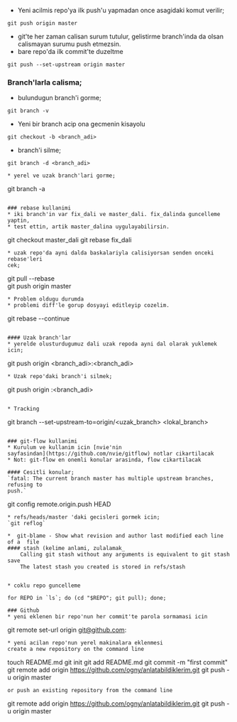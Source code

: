 * Yeni acilmis repo'ya ilk push'u yapmadan once asagidaki komut verilir;  
```
git push origin master
```

* git'te her zaman calisan surum tutulur, gelistirme branch'inda da olsan   calismayan surumu push etmezsin.  
* bare repo'da ilk commit'te duzeltme  
```
git push --set-upstream origin master  
```

### Branch'larla calisma;
* bulundugun branch'i gorme;
```
git branch -v
```
* Yeni bir branch acip ona gecmenin kisayolu
```
git checkout -b <branch_adi>
```
* branch'i silme;
```
git branch -d <branch_adi>

* yerel ve uzak branch'lari gorme;
```
git branch -a
```

### rebase kullanimi
* iki branch'in var fix_dali ve master_dali. fix_dalinda guncelleme yaptin,
* test ettin, artik master_dalina uygulayabilirsin. 
```
git checkout master_dali
git rebase fix_dali
```
* uzak repo'da ayni dalda baskalariyla calisiyorsan senden onceki rebase'leri
cek;
```
git pull --rebase  
git push origin master 
```
* Problem oldugu durumda
* problemi diff'le gorup dosyayi editleyip cozelim.
```
git rebase --continue  
```

#### Uzak branch'lar
* yerelde olusturdugumuz dali uzak repoda ayni dal olarak yuklemek icin;
```
git push origin <branch_adi>:<branch_adi>
```
* Uzak repo'daki branch'i silmek;
```
git push origin :<branch_adi>
```

* Tracking
```
git branch --set-upstream-to=origin/<uzak_branch> <lokal_branch>
```

### git-flow kullanimi
* Kurulum ve kullanim icin [nvie'nin
sayfasindan](https://github.com/nvie/gitflow) notlar cikartilacak
* Not: git-flow en onemli konular arasinda, flow cikartilacak

#### Cesitli konular;
`fatal: The current branch master has multiple upstream branches, refusing to
push.`  
```
git config remote.origin.push HEAD  
```
* refs/heads/master 'daki gecisleri gormek icin;
`git reflog`

*  git-blame - Show what revision and author last modified each line of a  file
#### stash (kelime anlami, zulalamak_
    Calling git stash without any arguments is equivalent to git stash save
    The latest stash you created is stored in refs/stash


* coklu repo guncelleme

for REPO in `ls`; do (cd "$REPO"; git pull); done;

### Github
* yeni eklenen bir repo'nun her commit'te parola sormamasi icin
```
git remote set-url origin git@github.com:
```
* yeni acilan repo'nun yerel makinalara eklenmesi
create a new repository on the command line  
```
touch README.md
git init
git add README.md
git commit -m "first commit"
git remote add origin https://github.com/ogny/anlatabildiklerim.git
git push -u origin master
```
or push an existing repository from the command line  
```
git remote add origin https://github.com/ogny/anlatabildiklerim.git
git push -u origin master
```

